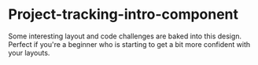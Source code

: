 # Project-tracking-intro-component
Some interesting layout and code challenges are baked into this design. Perfect if you're a beginner who is starting to get a bit more confident with your layouts.
